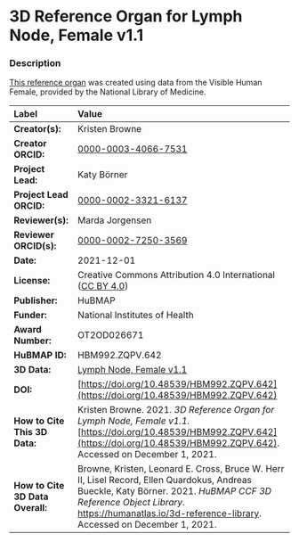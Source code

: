 # 3D Reference Organ for Lymph Node, Female v1.1

### Description
[This reference organ](https://humanatlas.io/3d-reference-library) was created using data from the Visible Human Female, provided by the National Library of Medicine.

| Label | Value |
| :------------- |:-------------|
| **Creator(s):** | Kristen Browne |
| **Creator ORCID:** | [0000-0003-4066-7531](https://orcid.org/0000-0003-4066-7531) |
| **Project Lead:** | Katy B&ouml;rner |
| **Project Lead ORCID:** | [0000-0002-3321-6137](https://orcid.org/0000-0002-3321-6137) |
| **Reviewer(s):** | Marda Jorgensen | 
| **Reviewer ORCID(s):** |[0000-0002-7250-3569](https://doi.org/10.5072/0000-0002-7250-3569) |
| **Date:** | 2021-12-01 |
| **License:** | Creative Commons Attribution 4.0 International ([CC BY 4.0](https://creativecommons.org/licenses/by/4.0/)) |
| **Publisher:** | HuBMAP |
| **Funder:** | National Institutes of Health |
| **Award Number:** | OT2OD026671 |
| **HuBMAP ID:** | HBM992.ZQPV.642 |
| **3D Data:** | [Lymph Node, Female v1.1](https://cdn.humanatlas.io/hra-releases/v1.1/models/NIH_F_Lymph_Node.glb) |
| **DOI:** | [https://doi.org/10.48539/HBM992.ZQPV.642](https://doi.org/10.48539/HBM992.ZQPV.642) |
| **How to Cite This 3D Data:** | Kristen Browne. 2021. *3D Reference Organ for Lymph Node, Female v1.1.* [https://doi.org/10.48539/HBM992.ZQPV.642](https://doi.org/10.48539/HBM992.ZQPV.642). Accessed on December 1, 2021. |
| **How to Cite 3D Data Overall:** | Browne, Kristen, Leonard E. Cross, Bruce W. Herr II, Lisel Record, Ellen Quardokus, Andreas Bueckle, Katy B&ouml;rner. 2021. *HuBMAP CCF 3D Reference Object Library*. https://humanatlas.io/3d-reference-library. Accessed on December 1, 2021. |
